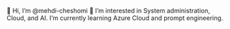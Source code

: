  👋 Hi, I’m @mehdi-cheshomi
  👀 I’m interested in System administration, Cloud, and AI.
     I’m currently learning Azure Cloud and prompt engineering.


<!---
mehdi-cheshomi/mehdi-cheshomi is a ✨ special ✨ repository because its `README.md` (this file) appears on your GitHub profile.
You can click the Preview link to take a look at your changes.
--->
